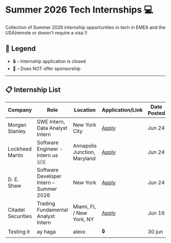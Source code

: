 # Summer 2026 Tech Internships 💻

Collection of Summer 2026 internship opportunities in tech in EMEA and the USA(remote or doesn't require a visa )!

## 📌 Legend
- 🔒 – Internship application is closed  
- 🛑 – Does NOT offer sponsorship  
---

## 📋 Internship List

| Company           | Role                                           | Location                        | Application/Link | Date Posted |
|------------------|------------------------------------------------|----------------------------------|------------------|-------------|
| Morgan Stanley   | SWE Intern, Data Analyst Intern                | New York City                    | [Apply](#)       | Jun 24      |
| Lockheed Martin  | Software Engineer - Intern us 🇺🇸              | Annapolis Junction, Maryland     | [Apply](#)       | Jun 24      |
| D. E. Shaw       | Software Developer Intern – Summer 2026        | New York                         | [Apply](#)       | Jun 24      |
| Citadel Securities| Trading Fundamental Analyst Intern             | Miami, FL / New York, NY         | [Apply](#)       | Jun 16      |
| Testing it        | ay haga                                        | alexx                            |  🔒             |  30 jun      |
